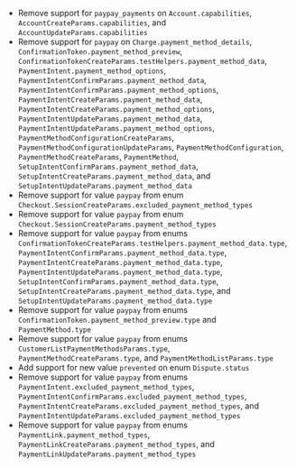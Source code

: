 * Remove support for `paypay_payments` on `Account.capabilities`, `AccountCreateParams.capabilities`, and `AccountUpdateParams.capabilities`
* Remove support for `paypay` on `Charge.payment_method_details`, `ConfirmationToken.payment_method_preview`, `ConfirmationTokenCreateParams.testHelpers.payment_method_data`, `PaymentIntent.payment_method_options`, `PaymentIntentConfirmParams.payment_method_data`, `PaymentIntentConfirmParams.payment_method_options`, `PaymentIntentCreateParams.payment_method_data`, `PaymentIntentCreateParams.payment_method_options`, `PaymentIntentUpdateParams.payment_method_data`, `PaymentIntentUpdateParams.payment_method_options`, `PaymentMethodConfigurationCreateParams`, `PaymentMethodConfigurationUpdateParams`, `PaymentMethodConfiguration`, `PaymentMethodCreateParams`, `PaymentMethod`, `SetupIntentConfirmParams.payment_method_data`, `SetupIntentCreateParams.payment_method_data`, and `SetupIntentUpdateParams.payment_method_data`
* Remove support for value `paypay` from enum `Checkout.SessionCreateParams.excluded_payment_method_types`
* Remove support for value `paypay` from enum `Checkout.SessionCreateParams.payment_method_types`
* Remove support for value `paypay` from enums `ConfirmationTokenCreateParams.testHelpers.payment_method_data.type`, `PaymentIntentConfirmParams.payment_method_data.type`, `PaymentIntentCreateParams.payment_method_data.type`, `PaymentIntentUpdateParams.payment_method_data.type`, `SetupIntentConfirmParams.payment_method_data.type`, `SetupIntentCreateParams.payment_method_data.type`, and `SetupIntentUpdateParams.payment_method_data.type`
* Remove support for value `paypay` from enums `ConfirmationToken.payment_method_preview.type` and `PaymentMethod.type`
* Remove support for value `paypay` from enums `CustomerListPaymentMethodsParams.type`, `PaymentMethodCreateParams.type`, and `PaymentMethodListParams.type`
* Add support for new value `prevented` on enum `Dispute.status`
* Remove support for value `paypay` from enums `PaymentIntent.excluded_payment_method_types`, `PaymentIntentConfirmParams.excluded_payment_method_types`, `PaymentIntentCreateParams.excluded_payment_method_types`, and `PaymentIntentUpdateParams.excluded_payment_method_types`
* Remove support for value `paypay` from enums `PaymentLink.payment_method_types`, `PaymentLinkCreateParams.payment_method_types`, and `PaymentLinkUpdateParams.payment_method_types`